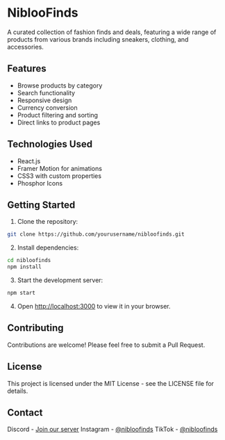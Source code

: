 # NiblooFinds

A curated collection of fashion finds and deals, featuring a wide range of products from various brands including sneakers, clothing, and accessories.

## Features

- Browse products by category
- Search functionality
- Responsive design
- Currency conversion
- Product filtering and sorting
- Direct links to product pages

## Technologies Used

- React.js
- Framer Motion for animations
- CSS3 with custom properties
- Phosphor Icons

## Getting Started

1. Clone the repository:
```bash
git clone https://github.com/yourusername/nibloofinds.git
```

2. Install dependencies:
```bash
cd nibloofinds
npm install
```

3. Start the development server:
```bash
npm start
```

4. Open [http://localhost:3000](http://localhost:3000) to view it in your browser.

## Contributing

Contributions are welcome! Please feel free to submit a Pull Request.

## License

This project is licensed under the MIT License - see the LICENSE file for details.

## Contact

Discord - [Join our server](https://discord.gg/nibloofinds)
Instagram - [@nibloofinds](https://instagram.com/nibloofinds)
TikTok - [@nibloofinds](https://tiktok.com/@nibloofinds)
